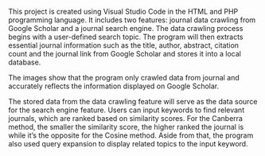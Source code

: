 This project is created using Visual Studio Code in the HTML and PHP programming language. 
It includes two features: journal data crawling from Google Scholar and a journal search engine.
The data crawling process begins with a user-defined search topic. The program will then extracts
essential journal information such as the title, author, abstract, citation count and the journal 
link from Google Scholar and stores it into a local database.

The images show that the program only  crawled data from journal and accurately reflects the information displayed on Google Scholar.

The stored data from the data crawling feature will serve as the data source for the search engine feature. 
Users can input keywords to find relevant journals, which are ranked based on similarity scores. 
For the Canberra method, the smaller the similarity score, the higher ranked the journal is 
while it’s the opposite for the Cosine method. Aside from that, the program also used query expansion 
to display related topics to the input  keyword.
